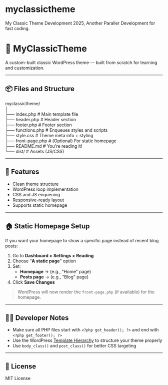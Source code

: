 # myclassictheme
My Classic Theme Development 2025, Another Paraller Development for fast coding.

# 🎨 MyClassicTheme

A custom-built classic WordPress theme — built from scratch for learning and customization.

---

## 📦 Files and Structure

myclassictheme/    
│      
├── index.php # Main template file     
├── header.php # Header section     
├── footer.php # Footer section   
├── functions.php # Enqueues styles and scripts    
├── style.css # Theme meta info + styling   
├── front-page.php # (Optional) For static homepage    
├── README.md # You're reading it!    
└── dist/ # Assets (JS/CSS)  


---

## 🚀 Features

- Clean theme structure  
- WordPress loop implementation  
- CSS and JS enqueuing  
- Responsive-ready layout  
- Supports static homepage

---

## 🏠 Static Homepage Setup

If you want your homepage to show a specific page instead of recent blog posts:

1. Go to **Dashboard > Settings > Reading**
2. Choose “**A static page**” option
3. Set:
   - **Homepage** → (e.g., “Home” page)
   - **Posts page** → (e.g., “Blog” page)
4. Click **Save Changes**

> WordPress will now render the `front-page.php` (if available) for the homepage.

---

## 🧑‍💻 Developer Notes

- Make sure all PHP files start with `<?php get_header(); ?>` and end with `<?php get_footer(); ?>`  
- Use the WordPress [Template Hierarchy](https://developer.wordpress.org/themes/basics/template-hierarchy/) to structure your theme properly  
- Use `body_class()` and `post_class()` for better CSS targeting

---

## 📜 License

MIT License
